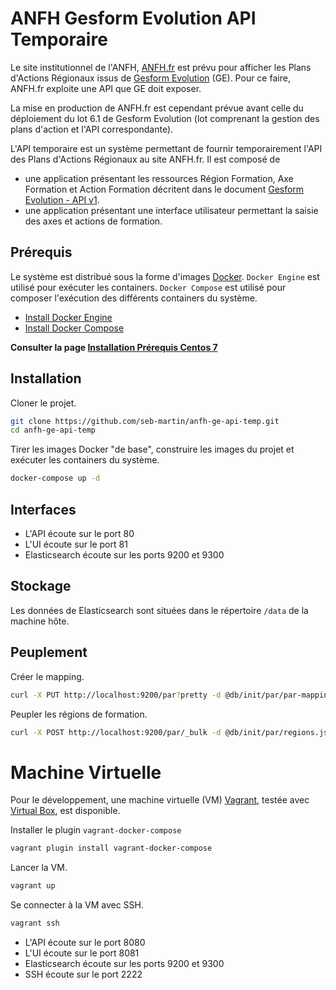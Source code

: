 
# ANFH Gesform Evolution API Temporaire

Le site institutionnel de l'ANFH, [ANFH.fr](http://www.anfh.fr) est prévu pour afficher les Plans d'Actions Régionaux issus de [Gesform Evolution](http://gesform.anfh.fr) (GE).
Pour ce faire, ANFH.fr exploite une API que GE doit exposer.

La mise en production de ANFH.fr est cependant prévue avant celle du déploiement du lot 6.1 de Gesform Evolution (lot comprenant la gestion des plans d'action et l'API correspondante).

L'API temporaire est un système permettant de fournir temporairement l'API des Plans d'Actions Régionaux au site ANFH.fr.
Il est composé de

- une application présentant les ressources Région Formation, Axe Formation et Action Formation décritent dans le document [Gesform Evolution - API v1](https://docs.google.com/document/d/1mGhBQKpE_jTKBTFomEtEWp3L7fZFS5dYFgcQWklF6lk/edit?usp=sharing).
- une application présentant une interface utilisateur permettant la saisie des axes et actions de formation.


## Prérequis

Le système est distribué sous la forme d'images [Docker](https://www.docker.com/).
`Docker Engine` est utilisé pour exécuter les containers.
`Docker Compose` est utilisé pour composer l'exécution des différents containers du système.

- [Install Docker Engine](https://docs.docker.com/engine/installation/)
- [Install Docker Compose](https://docs.docker.com/compose/install/)

**Consulter la page [Installation Prérequis Centos 7](wiki/Installation-Prérequis-Centos-7)**


## Installation

Cloner le projet.

```sh
git clone https://github.com/seb-martin/anfh-ge-api-temp.git
cd anfh-ge-api-temp
```

Tirer les images Docker "de base", construire les images du projet et exécuter les containers du système.

```sh
docker-compose up -d
```

## Interfaces

- L'API écoute sur le port 80
- L'UI écoute sur le port 81
- Elasticsearch écoute sur les ports 9200 et 9300

## Stockage

Les données de Elasticsearch sont situées dans le répertoire `/data` de la machine hôte.

## Peuplement

Créer le mapping.

```sh
curl -X PUT http://localhost:9200/par?pretty -d @db/init/par/par-mappings.json
```

Peupler les régions de formation.

```sh
curl -X POST http://localhost:9200/par/_bulk -d @db/init/par/regions.json
```

# Machine Virtuelle

Pour le développement, une machine virtuelle (VM) [Vagrant](https://www.vagrantup.com/), testée avec [Virtual Box](https://www.virtualbox.org/), est disponible.


Installer le plugin `vagrant-docker-compose`

```sh
vagrant plugin install vagrant-docker-compose
```

Lancer la VM.

```sh
vagrant up
```

Se connecter à la VM avec SSH.

```sh
vagrant ssh
```

- L'API écoute sur le port 8080
- L'UI écoute sur le port 8081
- Elasticsearch écoute sur les ports 9200 et 9300
- SSH écoute sur le port 2222

